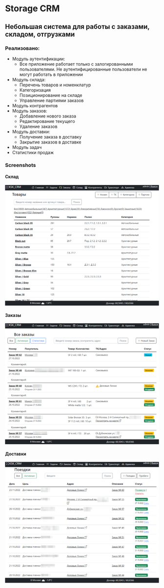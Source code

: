 # Storage CRM
## Небольшая система для работы с заказами, складом, отгрузками

### Реализовано:
- Модуль аутентификации:
  - Все приложение работает только с залогированными пользователями.
  Не аутентифицированные пользователи не могут работать в приложении
- Модуль склада:
  - Перечень товаров и номенклатур
  - Категоризация
  - Позиционирование на складе
  - Управление партиями заказов
- Модуль контрагентов
- Модуль заказов:
  - Добавление нового заказа
  - Редактирование текущего
  - Удаление заказов
- Модуль доставки:
  - Получение заказа в доставку
  - Закрытие заказов в доставке
- Модуль задач
- Статистики продаж

### Screenshots
#### Склад
![my storage](/screenshots/2022-11-23_23-14-53.png)
#### Заказы
![my orders](/screenshots/2022-11-23_23-21-46.png)
#### Доставки
![my orders](/screenshots/2022-11-23_23-24-31.png)
